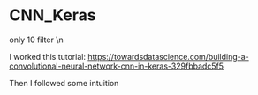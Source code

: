 # CNN_Keras
only 10 filter \n

I worked this tutorial: https://towardsdatascience.com/building-a-convolutional-neural-network-cnn-in-keras-329fbbadc5f5

Then I followed some intuition
